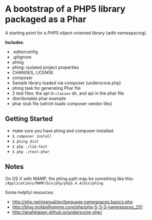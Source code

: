 # A bootstrap of a PHP5 library packaged as a Phar

A starting point for a PHP5 object-oriented library (with namespacing).

**Includes**:

- .editorconfig
- .gitignore
- phing
- phing: isolated project properties
- CHANGES, LICENSE
- composer
- Sample library loaded via composer (underscore.php)
- phing task for generating Phar file
- 2 test files: the api in `classes` dir, and api in the phar file
- distributable phar example
- phar stub file (which loads composer vendor libs)

## Getting Started

- make sure you have phing and composer installed
- `$ composer install`
- `$ phing dist`
- `$ php ./lib-test`
- `$ php ./test-phar`

## Notes

On OS X with MAMP, the phing path may be something like this: `/Applications/MAMP/bin/php/php5.4.4/bin/phing`

Some helpful resources:

- http://php.net/manual/en/language.namespaces.basics.php
- http://blog.nickbelhomme.com/php/php-5-3-3-namespaces_251
- http://anahkiasen.github.io/underscore-php/
